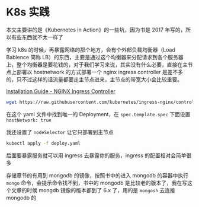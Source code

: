 # K8s 实践

本文主要讲的是《Kubernetes in Action》的一些坑，因为书是 2017 年写的，所以有些东西就不太一样了

学习 k8s 的时候，再暴露网络的那个地方，会有个外部负载均衡器（Load Bablence 简称 LB）的东西，主要是通过这个均衡器来分配请求到各个服务器上，整个均衡器是要花钱的，对于我们学习来说，其实没有什么必要，直接在主节点上部署以 hostnetwork 的方式部署一个 nginx ingress controller 是差不多的，只不过这样的话流量都要走主节点进来，主节点的带宽大小会比较重要。

[Installation Guide - NGINX Ingress Controller](https://kubernetes.github.io/ingress-nginx/deploy/#bare-metal-clusters)

```bash
wget https://raw.githubusercontent.com/kubernetes/ingress-nginx/controller-v1.3.0/deploy/static/provider/baremetal/deploy.yaml
```

在这个 yaml 文件中找到唯一的 Deployment，在 `spec.template.spec` 下面设置 `hostNetwork: true`

我还设置了 `nodeSelector` 让它只部署到主节点

```bash
kubectl apply -f deploy.yaml
```

后面要暴露服务就可以用 ingress 去暴露你的服务，ingress 的配置相对会简单很多

存储章节的有用到 mongodb 的镜像，按照书中的进入 mongodb 的容器中执行 `mongo` 命令，会提示命令找不到，书中的 mongodb 是比较老的版本了，我在写这个文章的时候 mongdb 镜像的版本都到了 6.x 了，用的是 `mongosh` 去连接 mongodb 的
